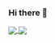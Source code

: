 ### Hi there 👋

<!--
**brunoocal/brunoocal** is a ✨ _special_ ✨ repository because its `README.md` (this file) appears on your GitHub profile.

Here are some ideas to get you started:

- 🔭 I’m currently working on ...
- 🌱 I’m currently learning ...
- 👯 I’m looking to collaborate on ...
- 🤔 I’m looking for help with ...
- 💬 Ask me about ...
- 📫 How to reach me: ...
- 😄 Pronouns: ...
- ⚡ Fun fact: ...
-->
<a href="https://github.com/brunoocal/github-readme-stats">
  <img align="center" src="https://github-readme-stats.vercel.app/api?username=brunoocal&show_icons=true&theme=prussian" />
</a>
 <img align="center" src="https://github-readme-stats.vercel.app/api/top-langs/?username=brunoocal)](https://github.com/brunoocal/github-readme-stats" />
